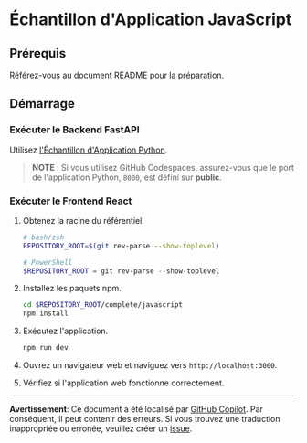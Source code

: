 # Échantillon d'Application JavaScript

## Prérequis

Référez-vous au document [README](../../../README.md) pour la préparation.

## Démarrage

### Exécuter le Backend FastAPI

Utilisez [l'Échantillon d'Application Python](../python/).

> **NOTE** : Si vous utilisez GitHub Codespaces, assurez-vous que le port de l'application Python, `8000`, est défini sur **public**.

### Exécuter le Frontend React

1. Obtenez la racine du référentiel.

    ```bash
    # bash/zsh
    REPOSITORY_ROOT=$(git rev-parse --show-toplevel)
    ```

    ```powershell
    # PowerShell
    $REPOSITORY_ROOT = git rev-parse --show-toplevel
    ```

1. Installez les paquets npm.

    ```bash
    cd $REPOSITORY_ROOT/complete/javascript
    npm install
    ```

1. Exécutez l'application.

    ```bash
    npm run dev
    ```

1. Ouvrez un navigateur web et naviguez vers `http://localhost:3000`.
1. Vérifiez si l'application web fonctionne correctement.

---

**Avertissement**: Ce document a été localisé par [GitHub Copilot](https://docs.github.com/copilot/about-github-copilot/what-is-github-copilot). Par conséquent, il peut contenir des erreurs. Si vous trouvez une traduction inappropriée ou erronée, veuillez créer un [issue](https://github.com/microsoft/github-copilot-vibe-coding-workshop/issues/new).
